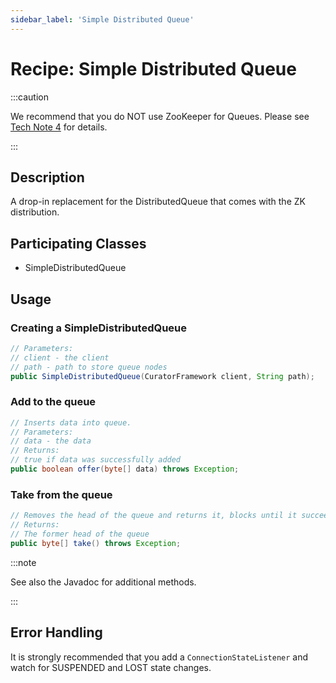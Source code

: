 ```yaml
---
sidebar_label: 'Simple Distributed Queue'
---
```


# Recipe: Simple Distributed Queue

:::caution

We recommend that you do NOT use ZooKeeper for Queues. Please see [Tech Note 4](tech-note-04.md) for details.

:::

## Description

A drop-in replacement for the DistributedQueue that comes with the ZK distribution.

## Participating Classes

* SimpleDistributedQueue

## Usage

### Creating a SimpleDistributedQueue

```java
// Parameters:
// client - the client
// path - path to store queue nodes
public SimpleDistributedQueue(CuratorFramework client, String path);
```

### Add to the queue

```java
// Inserts data into queue.
// Parameters:
// data - the data
// Returns:
// true if data was successfully added
public boolean offer(byte[] data) throws Exception;
```

### Take from the queue

```java
// Removes the head of the queue and returns it, blocks until it succeeds.
// Returns:
// The former head of the queue
public byte[] take() throws Exception;
```

:::note

See also the Javadoc for additional methods.

:::

## Error Handling

It is strongly recommended that you add a `ConnectionStateListener` and watch for SUSPENDED and LOST state changes.
